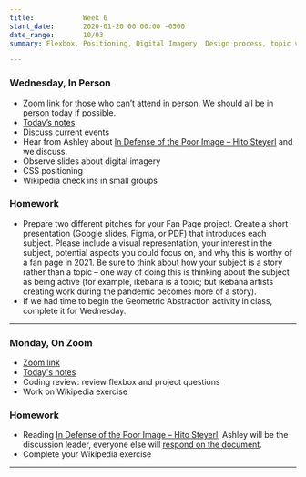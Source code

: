 ```yaml
---
title:            Week 6
start_date:       2020-01-20 00:00:00 -0500
date_range:       10/03
summary: Flexbox, Positioning, Digital Imagery, Design process, topic versus story

---
```


### Wednesday, In Person
- [Zoom link](https://zoom.us/j/7047994536?pwd=RThBZ0oyWHd5M2RZcmFNQUVwUFJHUT09) for those who can&rsquo;t attend in person. We should all be in person today if possible.
- [Today&rsquo;s notes](https://paper.dropbox.com/doc/Penn-Week-6b--BTvVQXgH1RbDcreDB1sgvLofAQ-tI3rsYqX1KLxYmq3XMpeB)
- Discuss current events
- Hear from Ashley about [In Defense of the Poor Image – Hito Steyerl](https://www.e-flux.com/journal/10/61362/in-defense-of-the-poor-image/) and we discuss.
- Observe slides about digital imagery
- CSS positioning
- Wikipedia check ins in small groups

### Homework
- Prepare two different pitches for your Fan Page project. Create a short presentation (Google slides, Figma, or PDF) that introduces each subject. Please include a visual representation, your interest in the subject, potential aspects you could focus on, and why this is worthy of a fan page in 2021. Be sure to think about how your subject is a story rather than a topic – one way of doing this is thinking about the subject as being active (for example, ikebana is a topic; but ikebana artists creating work during the pandemic becomes more of a story).
- If we had time to begin the Geometric Abstraction activity in class, complete it for Wednesday. 


---

### Monday, On Zoom

- [Zoom link](https://zoom.us/j/7047994536?pwd=RThBZ0oyWHd5M2RZcmFNQUVwUFJHUT09) 
- [Today's notes](https://paper.dropbox.com/doc/Penn-Week-6a-Flexbox-Review-and-CSS-Layouts--BTl01AhjGYptr6DzxKpjwWo4AQ-KvvrDULMLVMusojE7kxTi)
- Coding review: review flexbox and project questions
- Work on Wikipedia exercise


### Homework

- Reading [In Defense of the Poor Image – Hito Steyerl](https://www.e-flux.com/journal/10/61362/in-defense-of-the-poor-image/), Ashley will be the discussion leader, everyone else will [respond on the document](https://paper.dropbox.com/doc/Penn-Art-of-Web-F21-Reading-Reflections--BTnHYPjTk_pbD8IK7pD8MPImAQ-DPFsc5O6umbnRZ94cZyFY).
- Complete your Wikipedia exercise

---

